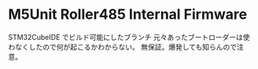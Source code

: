 # M5Unit Roller485 Internal Firmware

STM32CubeIDE でビルド可能にしたブランチ
元々あったブートローダーは使わなくしたので何が起こるかわからない。
無保証。爆発しても知らんので注意。
